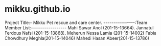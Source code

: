 # mikku.github.io
Project Title:- Mikku Pet rescue and care center. 
----------------:Team Member List:------------------ 
Mahi Sawar Anol (201-15-13664).
Jannatul Ferdous Nafsi (201-15-13868).
Meherun Nessa Lamia (201-15-14002)
Fabia Chowdhury Meghla(201-15-14046)
Mahedi Hasan Abeer(201-15-13786)
